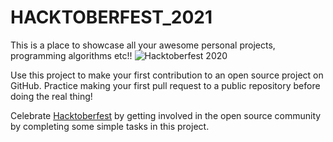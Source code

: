 # HACKTOBERFEST_2021
This is a place to showcase all your awesome personal projects, programming algorithms etc!!
![Hacktoberfest 2020](https://miro.medium.com/max/3200/1*O3MG49UiyzNvQrY9qpmFpA.png)

Use this project to make your first contribution to an open source project on GitHub. Practice making your first pull request to a public repository before doing the real thing!

Celebrate [Hacktoberfest](https://hacktoberfest.digitalocean.com/) by getting involved in the open source community by completing some simple tasks in this project.

